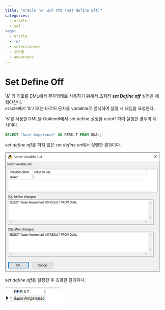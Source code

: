 ```yaml
---
title: "oracle '&' 조회 방법 (set define off)"
categories:
  - oracle
  - sql
tags:
  - oracle
  - '&'
  - select/where
  - 오라클
  - ampersand
---
```


# Set Define Off
'&' 의 기호를 DML에서 문자형태로 사용하기 위해서 조회전 ***set Define off*** 설정을 해줘야한다.  
oracle에서 '&'기호는 바로뒤 문자를 varialble로 인식하여 실행 시 대입을 요청한다.

'&'를 사용한 DML을 Golden6에서 set define 설정을 on/off 하여 실행한 경우의 예시이다.

```sql
SELECT '&use Ampersnad' AS RESULT FROM DUAL;
```

*set define off*를 하지 않은  *set define on*에서 실행한 결과이다.  

![set define on](/assets/images/set_define_on_variable_input.png)


*set define off*를 설정한 후 조회한 결과이다.  

![set define off](/assets/images/set_define_off_result.png)
